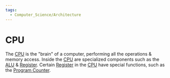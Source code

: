 ```yaml
---
tags:
  - Computer_Science/Architecture
---
```

# CPU
The [CPU](Computer-Science/Architecture/CPU/CPU.md) is the "brain" of a computer, performing all the operations & memory access. Inside the [CPU](Computer-Science/Architecture/CPU/CPU.md) are specialized components such as the [ALU](ALU.md) & [Register](Computer-Science/Architecture/Register.md). Certain [Register](Computer-Science/Architecture/Register.md) in the [CPU](Computer-Science/Architecture/CPU/CPU.md) have special functions, such as the [Program Counter](Program%20Counter.md).
